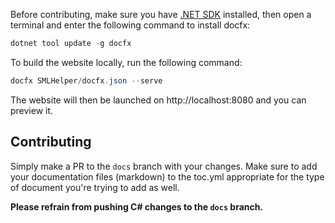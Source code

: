 Before contributing, make sure you have [.NET SDK](https://dotnet.microsoft.com/en-us/download) installed, then open a terminal and enter the following command to install docfx:
```powershell
dotnet tool update -g docfx
```
To build the website locally, run the following command:
```powershell
docfx SMLHelper/docfx.json --serve
```

The website will then be launched on http://localhost:8080 and you can preview it.

## Contributing
Simply make a PR to the `docs` branch with your changes.
Make sure to add your documentation files (markdown) to the toc.yml appropriate for the type of document you're trying to add as well.  

**Please refrain from pushing C# changes to the `docs` branch.**